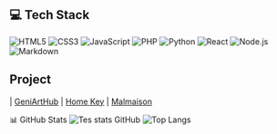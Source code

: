 ## 💻 Tech Stack 
![HTML5](https://img.shields.io/badge/html5-%23E34F26.svg?style=for-the-badge&logo=html5&logoColor=white)
![CSS3](https://img.shields.io/badge/css3-%231572B6.svg?style=for-the-badge&logo=css3&logoColor=white)
![JavaScript](https://img.shields.io/badge/-JavaScript-F7DF1E?style=for-the-badge&logo=javascript&logoColor=000)
![PHP](https://img.shields.io/badge/-PHP-777BB4?style=for-the-badge&logo=php&logoColor=white)
![Python](https://img.shields.io/badge/-Python-3776AB?style=for-the-badge&logo=python&logoColor=white)
![React](https://img.shields.io/badge/-React-20232A?style=for-the-badge&logo=react&logoColor=61DAFB)
![Node.js](https://img.shields.io/badge/-Node.js-339933?style=for-the-badge&logo=node.js&logoColor=white)
![Markdown](https://img.shields.io/badge/-Markdown-000000?style=for-the-badge&logo=markdown&logoColor=white)

## Project 
| [GeniArtHub]([https://github.com/TON_USERNAME/markdown](https://github.com/k1383/GeniArtHub)) 
| [Home Key](https://github.com/k1383/Home-Key) 
| [Malmaison]([https://github.com/TON_USERNAME/openclassroom-form](https://github.com/k1383/Malmaison)) 

📊 GitHub Stats 
![Tes stats GitHub](https://github-readme-stats.vercel.app/api?username=k1383&show_icons=true&theme=tokyonight)
![Top Langs](https://github-readme-stats.vercel.app/api/top-langs/?username=k1383&layout=compact&theme=tokyonight)
